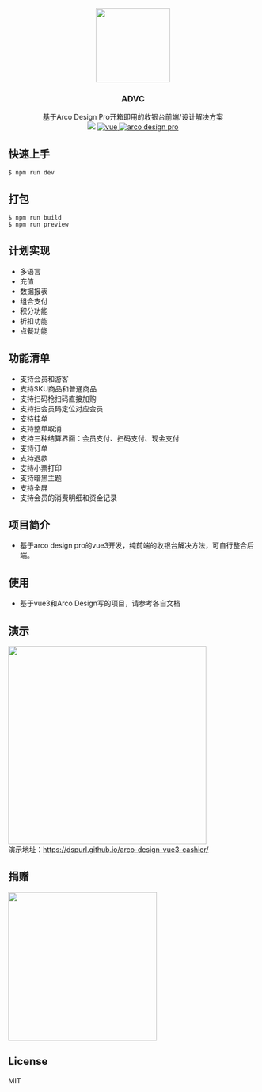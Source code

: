 <div align="center" >
    <img src="https://dspurl.github.io/ADVC/logo.png" width="150" />
</div>
<h3 align="center">
ADVC
</h3>
<div align="center">
基于Arco Design Pro开箱即用的收银台前端/设计解决方案
</div>
<div align="center" >
  <img src="https://img.shields.io/badge/Edition-1.0.0-blue.svg" />
  <a href="https://github.com/vuejs/vue">
    <img src="https://img.shields.io/badge/vue-3.2.40-brightgreen.svg" alt="vue">
  </a>
  <a href="https://github.com/arco-design/arco-design-vue">
    <img src="https://img.shields.io/badge/arco--design--vue-2.44.7-brightgreen.svg" alt="arco design pro">
  </a>
</div>

## 快速上手
```
$ npm run dev
```

## 打包
```
$ npm run build
$ npm run preview
```

## 计划实现
- 多语言
- 充值
- 数据报表
- 组合支付
- 积分功能
- 折扣功能
- 点餐功能

## 功能清单
- 支持会员和游客
- 支持SKU商品和普通商品
- 支持扫码枪扫码直接加购
- 支持扫会员码定位对应会员
- 支持挂单
- 支持整单取消
- 支持三种结算界面：会员支付、扫码支付、现金支付
- 支持订单
- 支持退款
- 支持小票打印
- 支持暗黑主题
- 支持全屏
- 支持会员的消费明细和资金记录

## 项目简介
- 基于arco design pro的vue3开发，纯前端的收银台解决方法，可自行整合后端。

## 使用
- 基于vue3和Arco Design写的项目，请参考各自文档

## 演示
<img src="https://dspurl.github.io/ADVC/introduce.gif" width="400"/>
<div>演示地址：<a href="https://dspurl.github.io/arco-design-vue3-cashier/">https://dspurl.github.io/arco-design-vue3-cashier/</a></div>

## 捐赠

<img src="https://dspurl.github.io/ADVC/20230714102300.jpg" width="300" height="300"/>

## License
MIT
